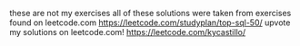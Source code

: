 these are not my exercises
all of these solutions were taken from exercises found on leetcode.com
https://leetcode.com/studyplan/top-sql-50/
upvote my solutions on leetcode.com!
https://leetcode.com/kycastillo/
